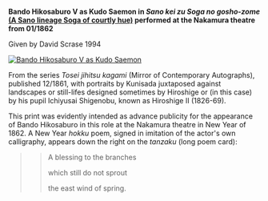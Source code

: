 
**Bando Hikosaburo V as Kudo Saemon in _Sano kei zu Soga no gosho-zome_ [(A Sano lineage Soga of courtly hue)](/exhibition/group-6) performed at the Nakamura theatre from 01/1862**

Given by David Scrase 1994

[![Bando Hikosaburo V as Kudo Saemon ](P.113-1994.jpg)](KUN/kun113.htm)

From the series _Tosei jihitsu kagami_ (Mirror of Contemporary Autographs), published 12/1861, with portraits by Kunisada juxtaposed against landscapes or still-lifes designed sometimes by Hiroshige or (in this case) by his pupil Ichiyusai Shigenobu, known as Hiroshige II (1826-69).

This print was evidently intended as advance publicity for the appearance of Bando Hikosaburo in this role at the Nakamura theatre in New Year of 1862. A New Year _hokku_ poem, signed in imitation of the actor's own calligraphy, appears down the right on the _tanzaku_ (long poem card):

> > A blessing to the branches
> >
> > which still do not sprout
> >
> > the east wind of spring.
